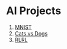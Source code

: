 # AI Projects
1) [MNIST](MNIST) 
2) [Cats vs Dogs](https://github.com/Eric-Marchetti/AI-Projects/tree/main/Cats%20vs%20Dogs)
3) [RLRL](RLRL)
